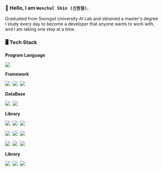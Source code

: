 ### 👋 Hello, I am `Wonchul Shin (신원철)`.

Graduated from Soongsil University AI Lab and obtained a master's degree  
I study every day to become a developer that anyone wants to work with, and I am taking one step at a time.

### 🖥 Tech Stack  

**Program Language**  
<p><img src="https://img.shields.io/badge/-Python3-green?style=flat&logo=Python&logoColor=3776AB"/></p>

**Framework**    
<p><img src="https://img.shields.io/badge/-Pytorch-green?style=flat&logo=Pytorch&logoColor=EE4C2C"/>&nbsp;&nbsp;<img src="https://img.shields.io/badge/-TensorFlow-gray?style=flat&logo=TensorFlow&logoColor=FF6F00"/>&nbsp;&nbsp;<img src="https://img.shields.io/badge/-Flask-orange?style=flat&logo=Flask&logoColor=000000"/></p>

**DataBase**    
<p><img src="https://img.shields.io/badge/-MariaDB-orange?style=flat&logo=MariaDB&logoColor=003545"/>&nbsp;&nbsp;<img src="https://img.shields.io/badge/-MySQL-4479A1?style=flat&logo=MySQL&logoColor=000000"/></p>

**Library**    
<p><img src="https://img.shields.io/badge/-Amazon%20EC2-FF9900?style=flat&logo=Amazon%20EC2&logoColor=000000"/>&nbsp;&nbsp;<img src="https://img.shields.io/badge/-Amazon%20S3-569A31?style=flat&logo=Amazon%20S3&logoColor=000000"/>&nbsp;&nbsp;<img src="https://img.shields.io/badge/-AWS%20Lambda-FF9900?style=flat&logo=AWS%20Lambda&logoColor=000000"/></p>
<p><img src="https://img.shields.io/badge/-Numpy-orange?style=flat&logo=Numpy&logoColor=013243"/>&nbsp;&nbsp;<img src="https://img.shields.io/badge/-Pandas-red?style=flat&logo=Pandas&logoColor=150458"/>&nbsp;&nbsp;<img src="https://img.shields.io/badge/-Scikit learn-blue?style=flat&logo=scikit-learn&logoColor=F7931E"/></p>
<p><img src="https://img.shields.io/badge/-Numpy-orange?style=flat&logo=Numpy&logoColor=013243"/>&nbsp;&nbsp;<img src="https://img.shields.io/badge/-Pandas-red?style=flat&logo=Pandas&logoColor=150458"/>&nbsp;&nbsp;<img src="https://img.shields.io/badge/-Scikit learn-blue?style=flat&logo=scikit-learn&logoColor=F7931E"/></p>

**Library**    
<p><img src="https://img.shields.io/badge/-Numpy-orange?style=flat&logo=Numpy&logoColor=013243"/>&nbsp;&nbsp;<img src="https://img.shields.io/badge/-Pandas-red?style=flat&logo=Pandas&logoColor=150458"/>&nbsp;&nbsp;<img src="https://img.shields.io/badge/-Scikit learn-blue?style=flat&logo=scikit-learn&logoColor=F7931E"/></p>
